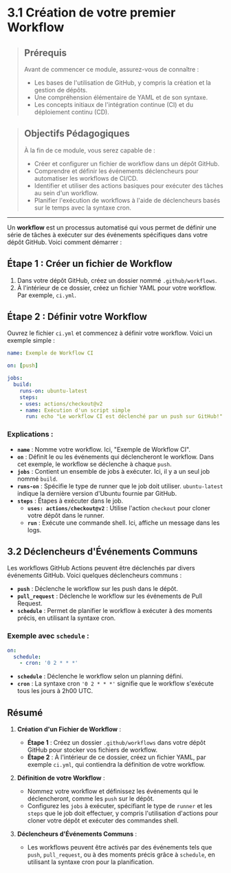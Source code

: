 # 3.1 Création de votre premier Workflow

<blockquote>
  <h2>Prérequis</h2>
  <p>Avant de commencer ce module, assurez-vous de connaître :</p>
  <ul>
    <li>Les bases de l'utilisation de GitHub, y compris la création et la gestion de dépôts.</li>
    <li>Une compréhension élémentaire de YAML et de son syntaxe.</li>
    <li>Les concepts initiaux de l'intégration continue (CI) et du déploiement continu (CD).</li>
  </ul>
</blockquote>

<blockquote>
  <h2>Objectifs Pédagogiques</h2>
  <p>À la fin de ce module, vous serez capable de :</p>
  <ul>
    <li>Créer et configurer un fichier de workflow dans un dépôt GitHub.</li>
    <li>Comprendre et définir les événements déclencheurs pour automatiser les workflows de CI/CD.</li>
    <li>Identifier et utiliser des actions basiques pour exécuter des tâches au sein d'un workflow.</li>
    <li>Planifier l'exécution de workflows à l'aide de déclencheurs basés sur le temps avec la syntaxe cron.</li>
  </ul>
</blockquote>

---

Un **workflow** est un processus automatisé qui vous permet de définir une série de tâches à exécuter sur des événements spécifiques dans votre dépôt GitHub. Voici comment démarrer :

## Étape 1 : Créer un fichier de Workflow

1. Dans votre dépôt GitHub, créez un dossier nommé `.github/workflows`.
2. À l'intérieur de ce dossier, créez un fichier YAML pour votre workflow. Par exemple, `ci.yml`.

## Étape 2 : Définir votre Workflow

Ouvrez le fichier `ci.yml` et commencez à définir votre workflow. Voici un exemple simple :

```yaml
name: Exemple de Workflow CI

on: [push]

jobs:
  build:
    runs-on: ubuntu-latest
    steps:
    - uses: actions/checkout@v2
    - name: Exécution d'un script simple
      run: echo "Le workflow CI est déclenché par un push sur GitHub!"
```

### Explications :

- **`name`** : Nomme votre workflow. Ici, "Exemple de Workflow CI".
- **`on`** : Définit le ou les événements qui déclencheront le workflow. Dans cet exemple, le workflow se déclenche à chaque `push`.
- **`jobs`** : Contient un ensemble de jobs à exécuter. Ici, il y a un seul job nommé `build`.
- **`runs-on`** : Spécifie le type de runner que le job doit utiliser. `ubuntu-latest` indique la dernière version d'Ubuntu fournie par GitHub.
- **`steps`** : Étapes à exécuter dans le job. 
  - **`uses: actions/checkout@v2`** : Utilise l'action `checkout` pour cloner votre dépôt dans le runner.
  - **`run`** : Exécute une commande shell. Ici, affiche un message dans les logs.

## 3.2 Déclencheurs d'Événements Communs

Les workflows GitHub Actions peuvent être déclenchés par divers événements GitHub. Voici quelques déclencheurs communs :

- **`push`** : Déclenche le workflow sur les push dans le dépôt.
- **`pull_request`** : Déclenche le workflow sur les événements de Pull Request.
- **`schedule`** : Permet de planifier le workflow à exécuter à des moments précis, en utilisant la syntaxe cron.

### Exemple avec `schedule` :

```yaml
on:
  schedule:
    - cron: '0 2 * * *'
```

- **`schedule`** : Déclenche le workflow selon un planning défini.
- **`cron`** : La syntaxe cron `'0 2 * * *'` signifie que le workflow s'exécute tous les jours à 2h00 UTC.


## Résumé

1. **Création d'un Fichier de Workflow** :
   - **Étape 1** : Créez un dossier `.github/workflows` dans votre dépôt GitHub pour stocker vos fichiers de workflow.
   - **Étape 2** : À l'intérieur de ce dossier, créez un fichier YAML, par exemple `ci.yml`, qui contiendra la définition de votre workflow.

2. **Définition de votre Workflow** :
   - Nommez votre workflow et définissez les événements qui le déclencheront, comme les `push` sur le dépôt.
   - Configurez les `jobs` à exécuter, spécifiant le type de `runner` et les `steps` que le job doit effectuer, y compris l'utilisation d'actions pour cloner votre dépôt et exécuter des commandes shell.

3. **Déclencheurs d'Événements Communs** :
   - Les workflows peuvent être activés par des événements tels que `push`, `pull_request`, ou à des moments précis grâce à `schedule`, en utilisant la syntaxe cron pour la planification.


